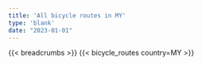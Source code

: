 ```yaml
---
title: 'All bicycle routes in MY'
type: 'blank'
date: "2023-01-01"
---
```


{{< breadcrumbs >}}
{{< bicycle_routes country=MY >}}
